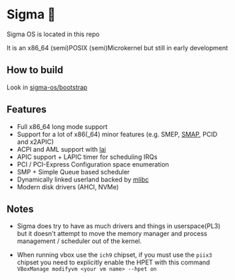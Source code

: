 # Sigma :rocket:
Sigma OS is located in this repo
 
It is an x86_64 (semi)POSIX (semi)Microkernel but still in early development
 
## How to build
Look in [sigma-os/bootstrap](https://github.com/sigma-os/bootstrap)
 
## Features
- Full x86_64 long mode support
- Support for a lot of x86(\_64) minor features (e.g. SMEP, [SMAP](https://en.wikipedia.org/wiki/Supervisor_Mode_Access_Prevention), PCID and x2APIC)
- ACPI and AML support with [lai](https://www.github.com/qword-os/lai)
- APIC support + LAPIC timer for scheduling IRQs
- PCI / PCI-Express Configuration space enumeration
- SMP + Simple Queue based scheduler
- Dynamically linked userland backed by [mlibc](https://www.github.com/managarm/mlibc)
- Modern disk drivers (AHCI, NVMe)
 
## Notes

- Sigma does try to have as much drivers and things in userspace(PL3) but it doesn't attempt to move the memory manager and process management / scheduler out of the kernel.

- When running vbox use the `ich9` chipset, if you must use the `piix3` chipset you need to explicitly enable the HPET with this command `VBoxManage modifyvm <your vm name> --hpet on`
